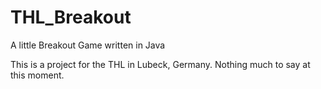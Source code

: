 # THL_Breakout
A little Breakout Game written in Java

This is a project for the THL in Lubeck, Germany. Nothing much to say at this moment. 
